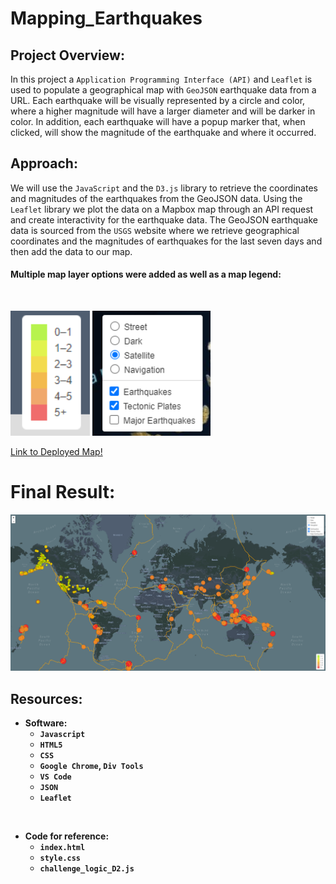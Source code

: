 # Mapping_Earthquakes

## Project Overview:

In this project a `Application Programming Interface (API)` and `Leaflet` is used to populate a geographical map with `GeoJSON` earthquake data from a URL. Each earthquake will be visually represented by a circle and color, where a higher magnitude will have a larger diameter and will be darker in color. In addition, each earthquake will have a popup marker that, when clicked, will show the magnitude of the earthquake and where it occurred.

## Approach: 

We will use the `JavaScript` and the `D3.js` library to retrieve the coordinates and magnitudes of the earthquakes from the GeoJSON data. Using the `Leaflet` library we plot the data on a Mapbox map through an API request and create interactivity for the earthquake data. The GeoJSON earthquake data is sourced from the `USGS` website where we retrieve geographical coordinates and the magnitudes of earthquakes for the last seven days and then add the data to our map.

#### Multiple map layer options were added as well as a map legend:

<br>

<p align=left>
<img src=Images/legend.png height=200> <img src=Images/map_filter.png height=200>

<br>

[Link to Deployed Map!](https://brotherscodes.github.io/Mapping_Earthquakes/)

<b/>

# Final Result:

<p align=center>
<img src=Images/final_result.png>

## Resources:

- Software:
    - `Javascript`
    - `HTML5`
    - `CSS`
    - `Google Chrome`, `Div Tools`
    - `VS Code`
    - `JSON`
    - `Leaflet`

<br>

- Code for reference:
    - `index.html`
    - `style.css`
    - `challenge_logic_D2.js`

<br>